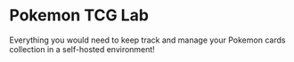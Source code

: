 # Pokemon TCG Lab

Everything you would need to keep track and manage your Pokemon cards collection in a self-hosted environment!
